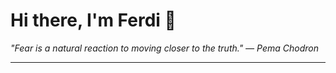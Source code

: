 <h1>Hi there, I'm Ferdi 👋</h1>

<p><em>
  "Fear is a natural reaction to moving closer to the truth." — Pema Chodron
</em></p>

---
